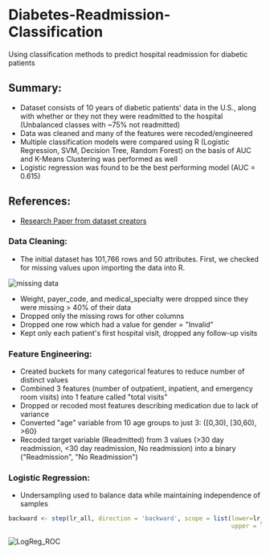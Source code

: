 # Diabetes-Readmission-Classification
Using classification methods to predict hospital readmission for diabetic patients

## Summary:
* Dataset consists of 10 years of diabetic patients' data in the U.S., along with whether or they not they were readmitted to the hospital (Unbalanced classes with ~75% not readmitted)
* Data was cleaned and many of the features were recoded/engineered
* Multiple classification models were compared using R (Logistic Regression, SVM, Decision Tree, Random Forest) on the basis of AUC and K-Means Clustering was performed as well
* Logistic regression was found to be the best performing model (AUC = 0.615)

## References:
* [Research Paper from dataset creators](https://www.hindawi.com/journals/bmri/2014/781670/)

### Data Cleaning:
- The initial dataset has 101,766 rows and 50 attributes. First, we checked for missing values upon importing the data into R. 

![missing data](https://user-images.githubusercontent.com/76078425/102843070-6d417200-43d6-11eb-8235-166bee42d47c.jpg) 

- Weight, payer_code, and medical_specialty were dropped since they were missing > 40% of their data 
- Dropped only the missing rows for other columns 
- Dropped one row which had a value for gender = "Invalid"
- Kept only each patient's first hospital visit, dropped any follow-up visits

### Feature Engineering:

- Created buckets for many categorical features to reduce number of distinct values
- Combined 3 features (number of outpatient, inpatient, and emergency room visits) into 1 feature called "total visits"
- Dropped or recoded most features describing medication due to lack of variance
- Converted "age" variable from 10 age groups to just 3: {[0,30), [30,60), >60}
- Recoded target variable (Readmitted) from 3 values (>30 day readmission, <30 day readmission, No readmission) into a binary ("Readmission", "No Readmission")

### Logistic Regression:

- Undersampling used to balance data while maintaining independence of samples
``` R
backward <- step(lr_all, direction = 'backward', scope = list(lower=lr_base, 
                                                              upper = lr_all), trace = 1)                                                          
```                                                              





![LogReg_ROC](https://user-images.githubusercontent.com/76078425/102842982-41be8780-43d6-11eb-8871-f7eec3157d55.jpg)
